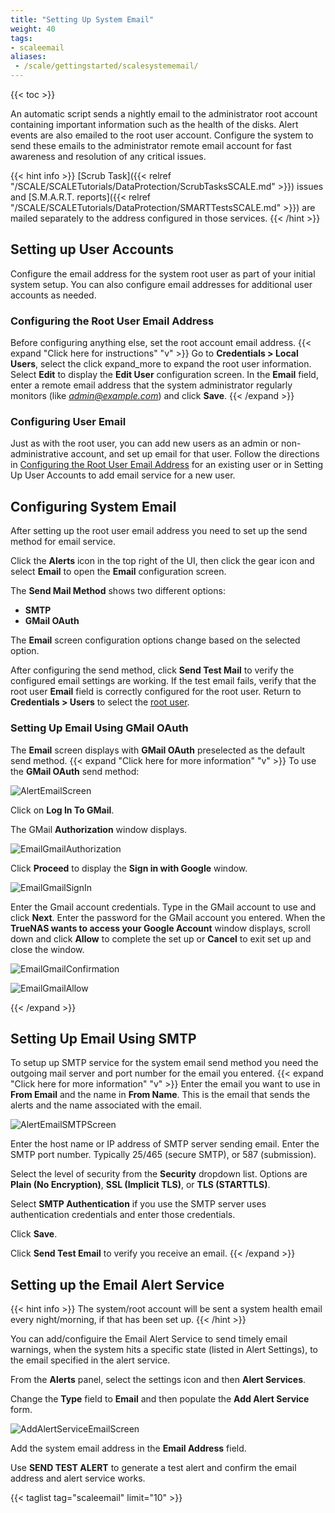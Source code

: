 ```yaml
---
title: "Setting Up System Email"
weight: 40
tags:
- scaleemail
aliases:
 - /scale/gettingstarted/scalesystememail/
---
```


{{< toc >}}

An automatic script sends a nightly email to the administrator root account containing important information such as the health of the disks.
Alert events are also emailed to the root user account.
Configure the system to send these emails to the administrator remote email account for fast awareness and resolution of any critical issues.

{{< hint info >}}
[Scrub Task]({{< relref "/SCALE/SCALETutorials/DataProtection/ScrubTasksSCALE.md" >}}) issues and [S.M.A.R.T. reports]({{< relref "/SCALE/SCALETutorials/DataProtection/SMARTTestsSCALE.md" >}}) are mailed separately to the address configured in those services.
{{< /hint >}}
## Setting up User Accounts

Configure the email address for the system root user as part of your initial system setup. 
You can also configure email addresses for additional user accounts as needed.

### Configuring the Root User Email Address

Before configuring anything else, set the root account email address.
{{< expand "Click here for instructions" "v" >}}
Go to **Credentials > Local Users**, select the  click <span class="material-icons">expand_more</span> to expand the root user information. Select **Edit** to display the **Edit User** configuration screen.
In the **Email** field, enter a remote email address that the system administrator regularly monitors (like *admin@example.com*) and click **Save**.
{{< /expand >}}
### Configuring User Email

Just as with the root user, you can add new users as an admin or non-administrative account, and set up email for that user. 
Follow the directions in [Configuring the Root User Email Address](#configuring-user-email) for an existing user or in Setting Up User Accounts to add email service for a new user.

## Configuring System Email 

After setting up the root user email address you need to set up the send method for email service.

Click the **Alerts** <span class="iconify" data-icon="mdi:bell"></span> icon in the top right of the UI, then click the gear <span class="iconify" data-icon="mdi:cog"></span> icon and select **Email** to open the **Email** configuration screen.

The **Send Mail Method** shows two different options:

* **SMTP**
* **GMail OAuth**

The **Email** screen configuration options change based on the selected option. 

After configuring the send method, click **Send Test Mail** to verify the configured email settings are working.
If the test email fails, verify that the root user **Email** field is correctly configured for the root user. 
Return to **Credentials > Users** to select the [root user](#configuring-the-root-user-email-address).

### Setting Up Email Using GMail OAuth
The **Email** screen displays with **GMail OAuth** preselected as the default send method.
{{< expand "Click here for more information" "v" >}}
To use the **GMail OAuth** send method:

![AlertEmailScreen](/images/SCALE/22.02/AlertEmailScreen.png "Alert Email Screen")

Click on **Log In To GMail**. 

The GMail **Authorization** window displays. 

![EmailGmailAuthorization](/images/SCALE/22.02/EmailGmailAuthorization.png "Email Gmail Authorization")

Click **Proceed** to display the **Sign in with Google** window.

![EmailGmailSignIn](/images/SCALE/22.02/EmailGmailSignIn.png "Email GMail Sign In")

Enter the Gmail account credentials. Type in the GMail account to use and click **Next**. 
Enter the password for the GMail account you entered. 
When the **TrueNAS wants to access your Google Account** window displays, scroll down and click **Allow** to complete the set up or **Cancel** to exit set up and close the window.

![EmailGmailConfirmation](/images/SCALE/22.02/EmailGmailConfirmation.png "Email GMail Confirmation")

![EmailGmailAllow](/images/SCALE/22.02/EmailGmailAllow.png "Email GMail Allow")

{{< /expand >}}
## Setting Up Email Using SMTP
To setup up SMTP service for the system email send method you need the outgoing mail server and port number for the email you entered.
{{< expand "Click here for more information" "v" >}}
Enter the email you want to use in **From Email** and the name in **From Name**. 
This is the email that sends the alerts and the name associated with the email.

![AlertEmailSMTPScreen](/images/SCALE/22.02/AlertEmailSMTPScreen.png "Email SMTP Screen")

Enter the host name or IP address of SMTP server sending email.
Enter the SMTP port number. 
Typically 25/465 (secure SMTP), or 587 (submission).

Select the level of security from the **Security** dropdown list. Options are **Plain (No Encryption)**, **SSL (Implicit TLS)**, or **TLS (STARTTLS)**.

Select **SMTP Authentication** if you use the SMTP server uses authentication credentials and enter those credentials.

Click **Save**.

Click **Send Test Email** to verify you receive an email.
{{< /expand >}}

## Setting up the Email Alert Service

{{< hint info >}}
The system/root account will be sent a system health email every night/morning, if that has been set up. 
{{< /hint >}}

You can add/configuire the Email Alert Service to send timely email warnings, when the system hits a specific state (listed in Alert Settings), to the email specified in the alert service.

From the **Alerts** panel, select the <span class="material-icons">settings</span> icon and then **Alert Services**.

Change the **Type** field to **Email** and then populate the **Add Alert Service** form.

![AddAlertServiceEmailScreen](/images/SCALE/22.02/AddAlertServiceEmailScreen.png "Add Email Alert Service")

Add the system email address in the **Email Address** field.

Use **SEND TEST ALERT** to generate a test alert and confirm the email address and alert service works.

{{< taglist tag="scaleemail" limit="10" >}}
